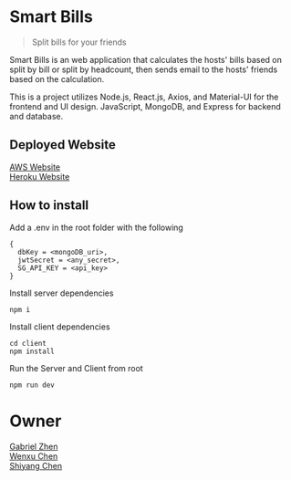 # Smart Bills
> Split bills for your friends
> 
Smart Bills is an web application that calculates the hosts' bills based on split by bill or split by headcount, then sends email to the hosts' friends based on the calculation.

This is a project utilizes Node.js, React.js, Axios, and Material-UI for the frontend and UI design. JavaScript, MongoDB, and Express for backend and database.

## Deployed Website
[AWS Website](https://smartbills-aws.com/)  
[Heroku Website](https://smart-billy.herokuapp.com/)


## How to install
Add a .env in the root folder with the following
```
{
  dbKey = <mongoDB_uri>,
  jwtSecret = <any_secret>,
  SG_API_KEY = <api_key>
}
```

Install server dependencies  
```
npm i
```

Install client dependencies
```
cd client 
npm install
```
Run the Server and Client from root  
```
npm run dev
```

# Owner
[Gabriel Zhen](https://github.com/gabzn)  
[Wenxu Chen](https://github.com/WenxuC)  
[Shiyang Chen](https://github.com/channnx)

